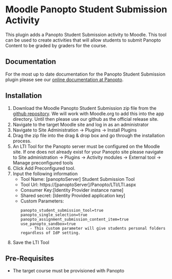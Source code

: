 # Moodle Panopto Student Submission Activity
This plugin adds a Panopto Student Submission activity to Moodle. This tool can be used to create activities that will allow students to submit Panopto Content to be graded by graders for the course. 

## Documentation
For the most up to date documentation for the Panopto Student Submission plugin please see our [online documentation at Panopto](https://support.panopto.com/s/article/How-to-Enable-Student-Submission-for-Moodle).


## Installation
1. Download the Moodle Panopto Student Submission zip file from the [github repository](https://github.com/Panopto/Moodle-Panopto-Student-Submission/releases). We will work with Moodle.org to add this into the app directory. Until then please use our github as the official release site. 
2. Navigate to the target Moodle site and log in as an administrator
3. Navigate to Site Administration -> Plugins -> Install Plugins
4. Drag the zip file into the drag & drop box and go through the installation process. 
5. An LTI Tool for the Panopto server must be configured on the Moodle site. If one does not already exist for your Panopto site please navigate to Site administration -> Plugins -> Activity modules -> External tool -> Manage preconfigured tools
6. Click Add Preconfigured tool. 
7. Input the following information
    - Tool Name: [panoptoServer] Student Submission Tool
    - Tool Url: https://[panoptoServer]/Panopto/LTI/LTI.aspx
    - Consumer Key:[Identity Provider instance name]
    - Shared secret: [Identity Provided application key]
    - Custom Parameters:
        ```
        panopto_student_submission_tool=true
        panopto_single_selection=true
        panopto_assignment_submission_content_item=true
        use_panopto_sandbox=true
            - This custom parameter will give students personal folders regardless of IdP setting.
        ```
8. Save the LTI Tool

## Pre-Requisites
- The target course must be provisioned with Panopto
